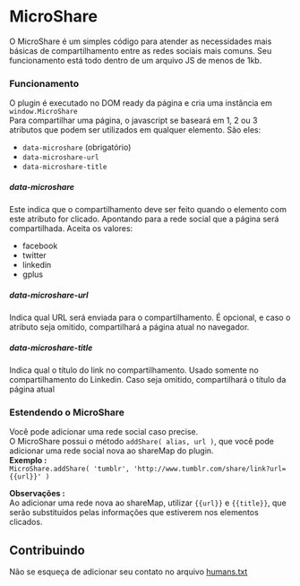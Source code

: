# MicroShare

O MicroShare é um simples código para atender as necessidades mais básicas de compartilhamento entre as redes sociais mais comuns. Seu funcionamento está todo dentro de um arquivo JS de menos de 1kb.

### Funcionamento

O plugin é executado no DOM ready da página e cria uma instância em `window.MicroShare`  
Para compartilhar uma página, o javascript se baseará em 1, 2 ou 3 atributos que podem ser utilizados em qualquer elemento.
São eles:

- `data-microshare` (obrigatório)
- `data-microshare-url`
- `data-microshare-title`

##### data-microshare

Este indica que o compartilhamento deve ser feito quando o elemento com este atributo for clicado.
Apontando para a rede social que a página será compartilhada.
Aceita os valores:

- facebook
- twitter
- linkedin
- gplus

##### data-microshare-url

Indica qual URL será enviada para o compartilhamento. É opcional, e caso o atributo seja omitido, compartilhará a página atual no navegador.

##### data-microshare-title

Indica qual o título do link no compartilhamento. Usado somente no compartilhamento do Linkedin. Caso seja omitido, compartilhará o título da página atual

### Estendendo o MicroShare

Você pode adicionar uma rede social caso precise.  
O MicroShare possui o método `addShare( alias, url )`, que você pode adicionar uma rede social nova ao shareMap do plugin.  
__Exemplo :__  
`MicroShare.addShare( 'tumblr', 'http://www.tumblr.com/share/link?url={{url}}' )`

__Observações :__  
Ao adicionar uma rede nova ao shareMap, utilizar `{{url}}` e `{{title}}`, que serão substituídos pelas informações que estiverem nos elementos clicados.

## Contribuindo

Não se esqueça de adicionar seu contato no arquivo [humans.txt](https://bitbucket.org/tutorials/markdowndemo)
